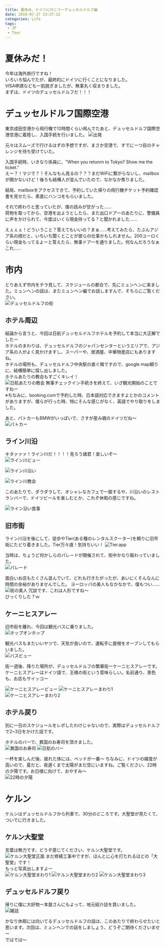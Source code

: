 ```yaml
---
title: 夏休み、ドイツに行こうーデュッセルドルフ編
date: 2019-07-27 13:37:12
categories: Life
tags: 
 - JP
 - Tour
---
```


# 夏休みだ！
今年は海外旅行ですね！  
いろいろ悩んでたが、最終的にドイツに行くことになりました。  
VISA申請なども一肌脱ぎましたが、無事丸く収まりました。  
まずは、ドイツのデュッセルドルフだ！！！
<!--more-->

# デュッセルドルフ国際空港
東京成田空港から飛行機で12時間くらい飛んでたあと、デュッセルドルフ国際空港空港に着陸し、入国手続を行いました。
![出発](http://wx2.sinaimg.cn/large/735d420agy1g5fuvyaoxwj21400u0tk0.jpg)  

元々はスムーズで行けるはずの予想ですが、まさか空港で、すでに一つ目のチャレンジを待ち受けていた。

入国手続時、いきなり係員に、"When you retunrn to Tokyo? Show me the ticket."  
えー？！マジで？！そんなもん見るの？？？まだWiFiに繋がらないし、mailboxが開かないけど！後ろも結構人が並んでいたので、なかなか焦りました。  

結局、mailboxをアクセスできて、予約していた帰りの飛行機チケット予約確認書を見せたら、素直にハンコをもらいました。  

それで終わりと思っていたが、僕の読みが甘がった......  
荷物を取ってから、空港を出ようとしたら、また出口ドアーのあたりに、警備員に声をかけられて、今度はいくら現金持ってる？と聞かれました......

えぇぇぇ！どういうこと？答えてもいいの？まぁ......考えてみたら、たぶんアジア系の顔だと、いちいち聞くとことが彼らの仕事かもしれません。200ユーロくらい現金もってるよーと答えたら、無事ドアーを通りました。何なんだろうなぁこれ......  

# 市内
とりあえず市内をチラ見して、スケジュールの都合で、先にミュンヘンに来ました。ミュンヘンの話は、またミュンヘン編でお話しますんで、そちらにご覧ください。  
![デュッセルドルフの街](http://wx2.sinaimg.cn/large/735d420agy1g5fv1ae7a1j22io1w04qq.jpg)

## ホテル周辺
結論から言うと、今回は日航デュッセルドルフホテルを予約して本当に大正解でしたー  
ホテルのまわりは、デュッセルドルフのジャパンセンターというエリアで、アジア系の人がよく見かけますし、スーパーや、居酒屋、中華物産店にもありますね。  
ホテルの場所も、デュッセルドルフ中央駅の直ぐ隣ですので、google map頼りに、結構簡単に探し出しました。  
ホテルあたりの教会もすごくキレイ！  
![日航あたりの教会](http://wx3.sinaimg.cn/mw690/735d420agy1g5fxl2anjkj22c03407wk.jpg)
無事チェックイン手続きを終えて、いざ観光開始のことですねー  
※ちなみに、booking.comで予約した時、日本語対応できますよとかのコメントがありますが、僕らが行った時、特にそんな感じがなく、英語でやり取りをしました。

あと、パトカーもBMWがいっぱいで、さすが産み親のドイツだね〜  
![パトカー](http://wx1.sinaimg.cn/large/735d420agy1g5fveelye0j21d61b21kx.jpg)
## ライン川沿
キタァァァ！ライン川だ！！！！見ろう諸君！楽しいぞー  
![ライン川ビュー](http://wx1.sinaimg.cn/large/735d420agy1g5fvh1ytmxj22io1w0e81.jpg)

![ライン川沿い](http://wx3.sinaimg.cn/large/735d420agy1g5fvjz8qruj22io1w04qq.jpg)

![ライン川教会](http://wx1.sinaimg.cn/large/735d420agy1g5fvl30pxsj21w02iox6p.jpg)

このあたりで、ダラダラして、オシャレなカフェで一服するや、川沿いのレストランバーで、ドイツビールを楽しむとか、これぞ休暇の感じですね。

![ライン沿い食事](http://wx1.sinaimg.cn/large/735d420agy1g5fwlnywy0j23402c01kz.jpg)
## 旧市街
ライン川沿を後にして、徒歩やTier(ある種のレンタルスクーター)を頼りに旧市街にたどり着きました。Tier万々歳！気持ちいい！
![Tier.app](https://handy.de/magazin/wp-content/uploads/2019/06/tier-e-scooter-duesseldorf.jpg)

当時は、ちょうど何かしらのパレードが開催されて、街中かなり賑わっていました。  
![パレード](http://wx4.sinaimg.cn/large/735d420agy1g5fvzkej7dj22io1w01kz.jpg)

面白いお店もたくさん並んでいて、どれも行きたがったが、あいにくそんなんに時間の余裕がありませんでした。
ヨーロッパの美人もなかなかで、僕もつい......
![街の美人](http://wx1.sinaimg.cn/large/735d420agy1g5fw21nabbj20rs0kuhdt.jpg)
冗談です、これは人形ですね〜  
びっくりした？ｗ
## ケーニヒスアレー
旧市街を離れ、今回は観光バスに乗りました。  
![ホップオンホップ](http://wx4.sinaimg.cn/large/735d420agy1g5fw8x9fqvj22io1w0kjm.jpg)

観光バスもまたいいヤツで、天気が良いので、運転手に屋根をオープンしてもらいました。  
![バスビュー](http://wx2.sinaimg.cn/large/735d420agy1g5fwct69erj22io1w0b2a.jpg)

街一週後、降りた場所が、デュッセルドルフの繁華街ーケーニヒスアレーです。ケーニヒスアレーはドイツ語で、王様の街という意味らしい。名前通り、景色も、お店もサイッコー

![ケーニヒスアレービュー](http://wx4.sinaimg.cn/mw690/735d420agy1g5fwj81qsgj23402c0b2e.jpg)
![ケーニヒスアレーまわり1](http://wx4.sinaimg.cn/large/735d420agy1g5fwk8b5k6j23402c07wj.jpg)
![ケーニヒスアレーまわり2](http://wx4.sinaimg.cn/mw690/735d420agy1g5fx02aknej23402c0qv6.jpg)
## ホテル戻り
別に一日のスケジュールをレポしたわけじゃないので、実際はデュッセルドルフで2~3日をかけた話です。

ホテルのバーで、異国のお寿司を頂きました。  
![異国のお寿司](http://wx4.sinaimg.cn/large/735d420agy1g5fwq71bt4j23402c0u0z.jpg)
![日航のバー](http://wx3.sinaimg.cn/large/735d420agy1g5fwr2qwl0j23402c01kz.jpg)

一杯を楽しんだ後、疲れた体には、ベッドが一番〜
ちなみに、ドイツの緯度が高いので、夏だと、夜遅くまで太陽がまだ空にいますね。ご覧ください、22時の夕陽です。お日様に向けて、おやすみ〜  
![22時の夕陽](http://wx2.sinaimg.cn/large/735d420agy1g5fwuhe9g2j21400u0ade.jpg)
# ケルン
ケルンはデュッセルドルフから列車で、30分のどころです。大聖堂が見たくて、ついでに行きました。  

## ケルン大聖堂
言葉は無力です、どうぞ感じてください、ケルン大聖堂です。
![ケルン大聖堂正面](http://wx4.sinaimg.cn/mw690/735d420agy1g5fx1kxl34j22c0340qv8.jpg)
まだ修繕工事中ですが、ほんとに心を打たれるほどの「大聖堂」です！  
もっと写真出しますよー  
![ケルン大聖堂まわり1](http://wx3.sinaimg.cn/mw690/735d420agy1g5fxf2z3sbj21w02iou0z.jpg)
![ケルン大聖堂まわり2](http://wx3.sinaimg.cn/mw690/735d420agy1g5fxg7gmxvj21w02iox6p.jpg)
![ケルン大聖堂まわり3](http://wx3.sinaimg.cn/mw690/735d420agy1g5fxgo4bamj21w02io1ky.jpg)

## デュッセルドルフ戻り
帰りに僕に大好物ー本屋さんにもよって、地元紹介誌を買いました。  
![雑誌](http://wx2.sinaimg.cn/mw690/735d420agy1g5fxio93wbj22io1w0hdu.jpg)

かなり休暇には向いてるデュッセルドルフの話は、このあたりで終わらせたいと思います。次回は、ミュンヘンでの話をしましょう、どうぞご期待くださいませー  
ではでは～